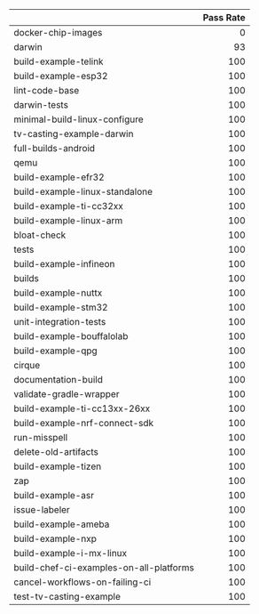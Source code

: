 |                                         |   Pass Rate |
|:----------------------------------------|------------:|
| docker-chip-images                      |           0 |
| darwin                                  |          93 |
| build-example-telink                    |         100 |
| build-example-esp32                     |         100 |
| lint-code-base                          |         100 |
| darwin-tests                            |         100 |
| minimal-build-linux-configure           |         100 |
| tv-casting-example-darwin               |         100 |
| full-builds-android                     |         100 |
| qemu                                    |         100 |
| build-example-efr32                     |         100 |
| build-example-linux-standalone          |         100 |
| build-example-ti-cc32xx                 |         100 |
| build-example-linux-arm                 |         100 |
| bloat-check                             |         100 |
| tests                                   |         100 |
| build-example-infineon                  |         100 |
| builds                                  |         100 |
| build-example-nuttx                     |         100 |
| build-example-stm32                     |         100 |
| unit-integration-tests                  |         100 |
| build-example-bouffalolab               |         100 |
| build-example-qpg                       |         100 |
| cirque                                  |         100 |
| documentation-build                     |         100 |
| validate-gradle-wrapper                 |         100 |
| build-example-ti-cc13xx-26xx            |         100 |
| build-example-nrf-connect-sdk           |         100 |
| run-misspell                            |         100 |
| delete-old-artifacts                    |         100 |
| build-example-tizen                     |         100 |
| zap                                     |         100 |
| build-example-asr                       |         100 |
| issue-labeler                           |         100 |
| build-example-ameba                     |         100 |
| build-example-nxp                       |         100 |
| build-example-i-mx-linux                |         100 |
| build-chef-ci-examples-on-all-platforms |         100 |
| cancel-workflows-on-failing-ci          |         100 |
| test-tv-casting-example                 |         100 |